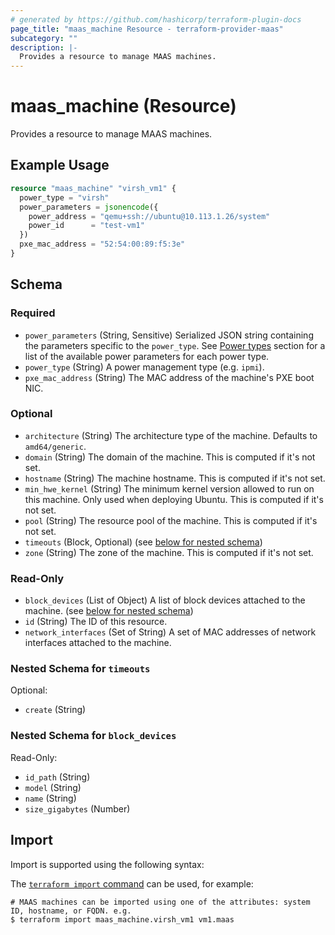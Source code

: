 ```yaml
---
# generated by https://github.com/hashicorp/terraform-plugin-docs
page_title: "maas_machine Resource - terraform-provider-maas"
subcategory: ""
description: |-
  Provides a resource to manage MAAS machines.
---
```


# maas_machine (Resource)

Provides a resource to manage MAAS machines.

## Example Usage

```terraform
resource "maas_machine" "virsh_vm1" {
  power_type = "virsh"
  power_parameters = jsonencode({
    power_address = "qemu+ssh://ubuntu@10.113.1.26/system"
    power_id      = "test-vm1"
  })
  pxe_mac_address = "52:54:00:89:f5:3e"
}
```

<!-- schema generated by tfplugindocs -->
## Schema

### Required

- `power_parameters` (String, Sensitive) Serialized JSON string containing the parameters specific to the `power_type`. See [Power types](https://maas.io/docs/api#power-types) section for a list of the available power parameters for each power type.
- `power_type` (String) A power management type (e.g. `ipmi`).
- `pxe_mac_address` (String) The MAC address of the machine's PXE boot NIC.

### Optional

- `architecture` (String) The architecture type of the machine. Defaults to `amd64/generic`.
- `domain` (String) The domain of the machine. This is computed if it's not set.
- `hostname` (String) The machine hostname. This is computed if it's not set.
- `min_hwe_kernel` (String) The minimum kernel version allowed to run on this machine. Only used when deploying Ubuntu. This is computed if it's not set.
- `pool` (String) The resource pool of the machine. This is computed if it's not set.
- `timeouts` (Block, Optional) (see [below for nested schema](#nestedblock--timeouts))
- `zone` (String) The zone of the machine. This is computed if it's not set.

### Read-Only

- `block_devices` (List of Object) A list of block devices attached to the machine. (see [below for nested schema](#nestedatt--block_devices))
- `id` (String) The ID of this resource.
- `network_interfaces` (Set of String) A set of MAC addresses of network interfaces attached to the machine.

<a id="nestedblock--timeouts"></a>
### Nested Schema for `timeouts`

Optional:

- `create` (String)


<a id="nestedatt--block_devices"></a>
### Nested Schema for `block_devices`

Read-Only:

- `id_path` (String)
- `model` (String)
- `name` (String)
- `size_gigabytes` (Number)

## Import

Import is supported using the following syntax:

The [`terraform import` command](https://developer.hashicorp.com/terraform/cli/commands/import) can be used, for example:

```shell
# MAAS machines can be imported using one of the attributes: system ID, hostname, or FQDN. e.g.
$ terraform import maas_machine.virsh_vm1 vm1.maas
```
